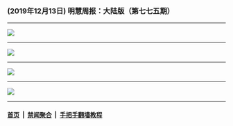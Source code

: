 ### (2019年12月13日) 明慧周报：大陆版（第七七五期） 

---

<img src="http://qikan.minghui.org/mhqkpage/qikanimage/2019/12/12/mhzb_775_pdf-online1.png"/><hr/>
<img src="http://qikan.minghui.org/mhqkpage/qikanimage/2019/12/12/mhzb_775_pdf-online2.png"/><hr/>
<img src="http://qikan.minghui.org/mhqkpage/qikanimage/2019/12/12/mhzb_775_pdf-online3.png"/><hr/>
<img src="http://qikan.minghui.org/mhqkpage/qikanimage/2019/12/12/mhzb_775_pdf-online4.png"/><hr/>


#### [首页](../../../..) &nbsp;|&nbsp; [禁闻聚合](https://github.com/gfw-breaker/banned-news) &nbsp;|&nbsp; [手把手翻墙教程](https://github.com/gfw-breaker/guides) 